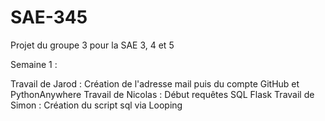 # SAE-345
Projet du groupe 3 pour la SAE 3, 4 et 5

Semaine 1 :

Travail de Jarod : Création de l'adresse mail puis du compte GitHub et PythonAnywhere
Travail de Nicolas : Début requêtes SQL Flask
Travail de Simon : Création du script sql via Looping
